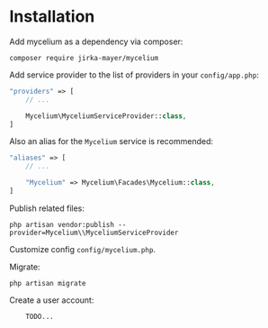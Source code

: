 Installation
============

Add mycelium as a dependency via composer:

```
composer require jirka-mayer/mycelium
```

Add service provider to the list of providers in your `config/app.php`:

```php
"providers" => [
    // ...

    Mycelium\MyceliumServiceProvider::class,
]
```

Also an alias for the `Mycelium` service is recommended:

```php
"aliases" => [
    // ...

    "Mycelium" => Mycelium\Facades\Mycelium::class,
]
```

Publish related files:

```
php artisan vendor:publish --provider=Mycelium\\MyceliumServiceProvider
```

Customize config `config/mycelium.php`.

Migrate:

```
php artisan migrate
```

Create a user account:

```
    TODO...
```
